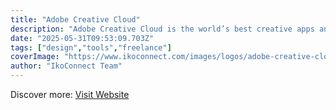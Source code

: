 ```yaml
---
title: "Adobe Creative Cloud"
description: "Adobe Creative Cloud is the world’s best creative apps and services, with everything you need to create stunning designs."
date: "2025-05-31T09:53:09.703Z"
tags: ["design","tools","freelance"]
coverImage: "https://www.ikoconnect.com/images/logos/adobe-creative-cloud.png"
author: "IkoConnect Team"
---
```


Discover more: [Visit Website](https://www.adobe.com/creativecloud.html)
